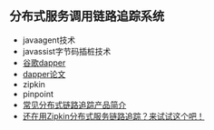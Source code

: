 ## 分布式服务调用链路追踪系统

- javaagent技术
- javassist字节码插桩技术
- [谷歌dapper](https://bigbully.github.io/Dapper-translation/)
- [dapper论文](https://github.com/AlphaWang/alpha-dapper-translation-zh)
- zipkin
- pinpoint
- [常见分布式链路追踪产品简介](https://www.jianshu.com/p/a22a4288c93b)
- [还在用Zipkin分布式服务链路追踪？来试试这个吧！](http://yun.itheima.com/jishu/256.html)